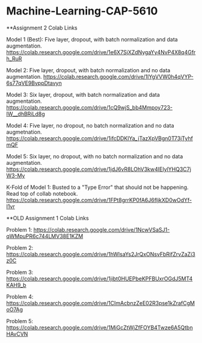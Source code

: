 # Machine-Learning-CAP-5610

**Assignment 2 Colab Links

Model 1 (Best): Five layer, dropout, with batch normalization and data augmentation.
https://colab.research.google.com/drive/1e6X7SjXZdNygaYy4NvP4X8q4Gfrh_RuR

Model 2: Five layer, dropout, with batch normalization and no data augmentation.
https://colab.research.google.com/drive/1lYgVVW0h4qVYP-6s77qVE9BvppDtavyn

Model 3: Six layer, dropout, with batch normalization and data augmentation.
https://colab.research.google.com/drive/1cQ9wjS_bb4Mmpoy723-IW__dhBRiLd8g

Model 4: Five layer, no dropout, no batch normalization and no data augmetnation.
https://colab.research.google.com/drive/1ifcDDKlYa_jTazXpVBgn0T73jTyhfmQF

Model 5: Six layer, no dropout, with no batch normalization and no data augmentation.
https://colab.research.google.com/drive/1jdJ6vR8LOhV3kw4IEIylYHQ3C7jW3-My

K-Fold of Model 1: Busted to a "Type Error" that should not be happening. Read top of collab notebook.
https://colab.research.google.com/drive/1FPt8grrKP0fA6J6fljkXD0wOdYf-I1vr


**OLD
Assignment 1 Colab Links

Problem 1: https://colab.research.google.com/drive/1NcwVSaSJ1-qWMpuPR6c744LMV38E1KZM

Problem 2: https://colab.research.google.com/drive/1hWlsaYs2JrQxONsvFbRifZrvZaZi3z0C

Problem 3: https://colab.research.google.com/drive/1jibt0HUEPbeKPFBUxrOGdJ5MT4KAH9_b

Problem 4: https://colab.research.google.com/drive/1CImAcbnzZeE02R3pse1kZrafCgMoO7Ag

Problem 5: https://colab.research.google.com/drive/1MiGcZtWjZfFOYB4Twze6A5QtbnHAvCVN
